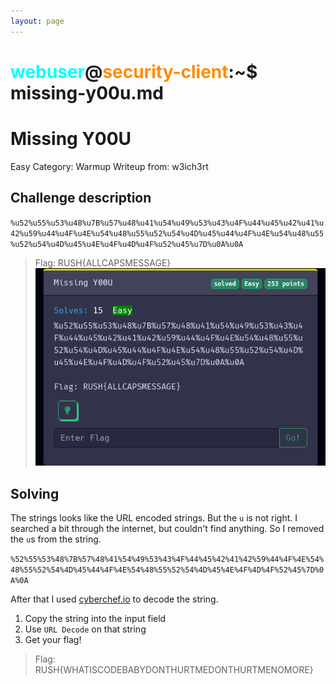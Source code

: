 ```yaml
---
layout: page
---
```


# <span style="color: cyan;">webuser</span>@<span style="color: darkorange;">security-client</span>:~$ <span style="color: white;">cat</span> missing-y00u.md

# Missing Y00U

Easy
Category: Warmup
Writeup from: w3ich3rt

## Challenge description

`%u52%u55%u53%u48%u7B%u57%u48%u41%u54%u49%u53%u43%u4F%u44%u45%u42%u41%u42%u59%u44%u4F%u4E%u54%u48%u55%u52%u54%u4D%u45%u44%u4F%u4E%u54%u48%u55%u52%u54%u4D%u45%u4E%u4F%u4D%u4F%u52%u45%u7D%u0A%u0A`

> Flag: RUSH{ALLCAPSMESSAGE}
![Challenge Image](missing-y00u.png)


## Solving

The strings looks like the URL encoded strings. But the `u` is not right. I searched a bit through the internet, but couldn't find anything.
So I removed the `u`s from the string.

`%52%55%53%48%7B%57%48%41%54%49%53%43%4F%44%45%42%41%42%59%44%4F%4E%54%48%55%52%54%4D%45%44%4F%4E%54%48%55%52%54%4D%45%4E%4F%4D%4F%52%45%7D%0A%0A`

After that I used [cyberchef.io](https://gchq.github.io/) to decode the string.

1. Copy the string into the input field
2. Use `URL Decode` on that string
3. Get your flag!

> Flag:
> RUSH{WHATISCODEBABYDONTHURTMEDONTHURTMENOMORE}
